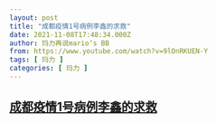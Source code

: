 ```yaml
---
layout: post
title: "成都疫情1号病例李鑫的求救"
date: 2021-11-08T17:48:34.000Z
author: 玛力再说mario‘s BB
from: https://www.youtube.com/watch?v=9lOnRKUEN-Y
tags: [ 玛力 ]
categories: [ 玛力 ]
---
```

<!--1636393714000-->
[成都疫情1号病例李鑫的求救](https://www.youtube.com/watch?v=9lOnRKUEN-Y)
------

<div>

</div>
